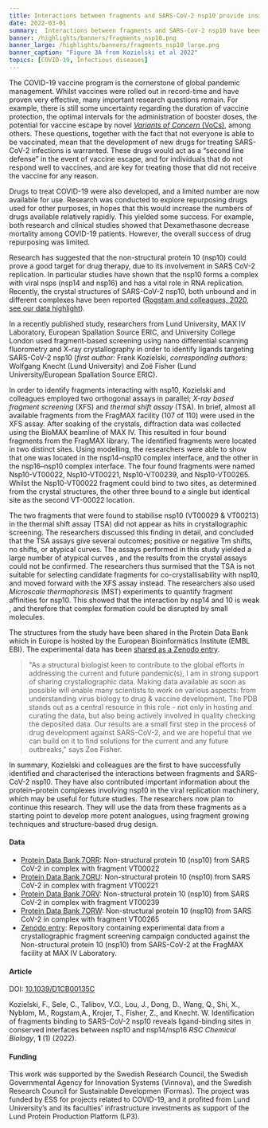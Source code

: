 ```yaml
---
title: Interactions between fragments and SARS-CoV-2 nsp10 provide insight into the viral replications
date: 2022-03-01
summary:  Interactions between fragments and SARS-CoV-2 nsp10 have been successfully identified and characterised by Kozielski and colleagues. Data shared on the Protein Data Bank and Zenodo.
banner: /highlights/banners/fragments_nsp10.png
banner_large: /highlights/banners/fragments_nsp10_large.png
banner_caption: "Figure 3A from Kozielski et al 2022"
topics: [COVID-19, Infectious diseases]
---
```


The COVID-19 vaccine program is the cornerstone of global pandemic management. Whilst vaccines were rolled out in record-time and have proven very effective, many important research questions remain. For example, there is still some uncertainty regarding the duration of vaccine protection, the optimal intervals for the administration of booster doses, the potential for vaccine escape by novel [*Variants of Concern* (VoCs)](/voc/), among others. These questions, together with the fact that not everyone is able to be vaccinated, mean that the development of new drugs for treating SARS-CoV-2 infections is warranted. These drugs would act as a “second line defense” in the event of vaccine escape, and for individuals that do not respond well to vaccines, and are key for treating those that did not receive the vaccine for any reason.

Drugs to treat COVID-19 were also developed, and a limited number are now available for use. Research was conducted to explore repurposing drugs used for other purposes, in hopes that this would increase the numbers of drugs available relatively rapidly. This yielded some success. For example, both research and clinical studies showed that Dexamethasone decrease mortality among COVID-19 patients. However, the overall success of drug repurposing was limited.

Research has suggested that the non-structural protein 10 (nsp10) could prove a good target for drug therapy, due to its involvement in SARS CoV-2 replication. In particular studies have shown that the nsp10 forms a complex with viral nsps (nsp14 and nsp16) and has a vital role in RNA replication. Recently, the crystal structures of SARS-CoV-2 nsp10, both unbound and in different complexes have been reported ([Rogstam and colleagues, 2020, see our data highlight](/highlights/nsp10_crystal_structure/)).

In a recently published study, researchers from Lund University, MAX IV Laboratory, European Spallation Source ERIC, and University College London used fragment-based screening using nano differential scanning fluorometry and X-ray crystallography in order to identify ligands targeting SARS-CoV-2 nsp10 (*first author:* Frank Kozielski, *corresponding authors:* Wolfgang Knecht (Lund University) and Zoë Fisher (Lund University/European Spallation Source ERIC).

In order to identify fragments interacting with nsp10, Kozielski and colleagues employed two orthogonal assays in parallel; *X-ray based fragment screening* (XFS) and *thermal shift assay* (TSA). In brief, almost all available fragments from the FragMAX facility (107 of 110) were used in the XFS assay. After soaking of the crystals, diffraction data was collected using the BioMAX beamline of MAX IV. This resulted in four bound fragments from the FragMAX library. The identified fragments were located in two distinct sites. Using modelling, the researchers were able to show that one was located in the nsp14–nsp10 complex interface, and the other in the nsp16–nsp10 complex interface. The four found fragments were named Nsp10-VT00022, Nsp10-VT00221, Nsp10-VT00239, and Nsp10-VT00265. Whilst the Nsp10-VT00022 fragment could bind to two sites, as determined from the crystal structures, the other three bound to a single but identical site as the second VT-00022 location.

The two fragments that were found to stabilise nsp10 (VT00029 & VT00213) in the thermal shift assay (TSA) did not appear as hits in crystallographic screening. The researchers discussed this finding in detail, and concluded that the TSA assays give several outcomes; positive or negative Tm shifts, no shifts, or atypical curves. The assays performed in this study yielded a large number of atypical curves , and the results from the crystal assays could not be confirmed. The researchers thus surmised that the TSA is not suitable for selecting candidate fragments for co-crystallisability with nsp10, and moved forward with the XFS assay instead. The researchers also used *Microscale thermophoresis* (MST) experiments to quantify fragment affinities for nsp10. This showed that the interaction by nsp14 and 10 is weak , and therefore that complex formation could be disrupted by small molecules.

The structures from the study have been shared in the Protein Data Bank which in Europe is hosted by the European Bioinformatics Institute (EMBL EBI). The experimental data has been [shared as a Zenodo entry](https://doi.org/10.5281/zenodo.5234008).

> "As a structural biologist keen to contribute to the global efforts in addressing the current and future pandemic(s), I am in strong support of sharing crystallographic data. Making data available as soon as possible will enable many scientists to work on various aspects: from understanding virus biology to drug & vaccine development. The PDB stands out as a central resource in this role - not only in hosting and curating the data, but also being actively involved in quality checking the deposited data. Our results are a small first step in the process of drug development against SARS-CoV-2, and we are hopeful that we can build on it to find solutions for the current and any future outbreaks," says Zoe Fisher.

In summary, Kozielski and colleagues are the first to have successfully identified and characterised the interactions between fragments and SARS-CoV-2 nsp10. They have also contributed important information about the protein–protein complexes involving nsp10 in the viral replication machinery, which may be useful for future studies. The researchers now plan to continue this research. They will use the data from these fragments as a starting point to develop more potent analogues, using fragment growing techniques and structure-based drug design.

#### Data

* [Protein Data Bank 7ORR](https://doi.org/10.2210/pdb7ORR/pdb): Non-structural protein 10 (nsp10) from SARS CoV-2 in complex with fragment VT00022
* [Protein Data Bank 7ORU](http://doi.org/10.2210/pdb7ORU/pdb): Non-structural protein 10 (nsp10) from SARS CoV-2 in complex with fragment VT00221
* [Protein Data Bank 7ORV](http://doi.org/10.2210/pdb7ORV/pdb): Non-structural protein 10 (nsp10) from SARS CoV-2 in complex with fragment VT00239
* [Protein Data Bank 7ORW](http://doi.org/10.2210/pdb7ORW/pdb): Non-structural protein 10 (nsp10) from SARS CoV-2 in complex with fragment VT00265
* [Zenodo entry](https://doi.org/10.5281/zenodo.5234008): Repository containing experimental data from a crystallographic fragment screening campaign conducted against the Non-structural protein 10 (nsp10) from SARS-CoV-2 at the FragMAX facility at MAX IV Laboratory.

#### Article

DOI: [10.1039/D1CB00135C](https://doi.org/10.1039/D1CB00135C)

Kozielski, F., Sele, C.,  Talibov, V.O., Lou, J., Dong, D., Wang, Q., Shi, X., Nyblom, M., Rogstam,A., Krojer, T., Fisher, Z., and Knecht. W. Identification of fragments binding to SARS-CoV-2 nsp10 reveals ligand-binding sites in conserved interfaces between nsp10 and nsp14/nsp16 *RSC Chemical Biology*, **1** (1) (2022).

#### Funding

This work was supported by the Swedish Research Council, the Swedish Governmental Agency for Innovation Systems (Vinnova), and the Swedish Research Council for Sustainable Developmen (Formas). The project was funded by ESS for projects related to COVID-19, and it profited from Lund University’s and its faculties' infrastructure investments as support of the Lund Protein Production Platform (LP3).
